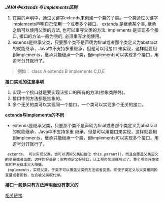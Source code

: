 ***JAVA中extends 与 implements区别***
<ol>
<li> 在类的声明中，通过关键字extends来创建一个类的子类。一个类通过关键字implements声明自己使用一个或者多个接口。
extends 是继承某个类, 继承之后可以使用父类的方法, 也可以重写父类的方法; implements 是实现多个接口, 接口的方法一般为空的, 必须重写才能使用。</li>
<li>extends是继承父类，只要那个类不是声明为final或者那个类定义为abstract的就能继承，Java中不支持多重继承，但是可以用接口 来实现，这样就要用到implements，继承只能继承一个类，但implements可以实现多个接口，用逗号分开就行了。</li>
</ol>

>例如：
>class A extends B implements C,D,E

**接口实现的注意事项**
<ol>
<li>实现一个接口就是要实现该接口的所有的方法(抽象类除外)。</li>
<li>接口中的方法都是抽象的。</li>
<li>多个无关的类可以实现同一个接口，一个类可以实现多个无关的接口。</li>
</ol>

**extends与implements的不同**
<ul>
<li>extends是继承父类，只要那个类不是声明为final或者那个类定义为abstract的就能继承，Java中不支持多重 继承，但是可以用接口来实现，这样就要用到implements，继承只能继承一个类，但implements可以实现多个接口，用逗号分开就行了。</li>
</ul>

     extends， 可以实现父类，也可以调用父类初始化 this.parent()。而且会覆盖父类定义的变量或者函数。这样的好处是：架构师定义好接口，让工程师实现就可以了。整个项目开发效率和开发成本大大降低。
     implements，实现父类，子类不可以覆盖父类的方法或者变量。即使子类定义与父类相同的变量或者函数，也会被父类取代掉。

**接口一般是只有方法声明而没有定义的**

[相关链接](http://www.cnblogs.com/hnrainll/archive/2011/10/11/2207773.html)
